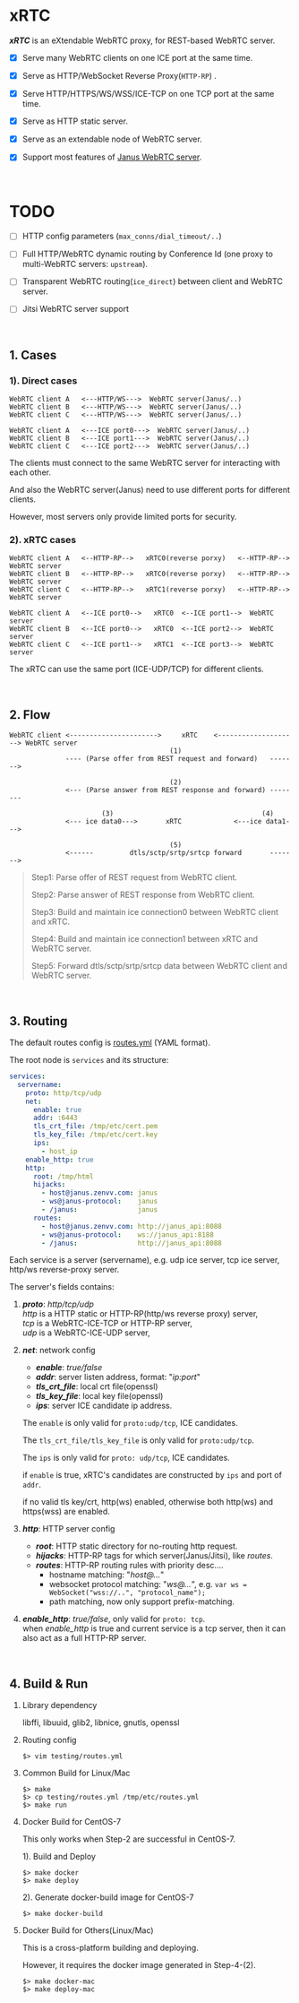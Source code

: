 # xRTC

***xRTC*** is an eXtendable WebRTC proxy, for REST-based WebRTC server.

- [x] Serve many WebRTC clients on one ICE port at the same time.
- [x] Serve as HTTP/WebSocket Reverse Proxy(`HTTP-RP`) .
- [x] Serve HTTP/HTTPS/WS/WSS/ICE-TCP on one TCP port at the same time.
- [x] Serve as HTTP static server.
- [x] Serve as an extendable node of WebRTC server.
- [x] Support most features of [Janus WebRTC server](https://github.com/meetecho/janus-gateway).


<br>

# TODO

- [ ] HTTP config parameters (`max_conns/dial_timeout/..`)
- [ ] Full HTTP/WebRTC dynamic routing by Conference Id (one proxy to multi-WebRTC servers: `upstream`).
- [ ] Transparent WebRTC routing(`ice_direct`) between client and WebRTC server.
- [ ] Jitsi WebRTC server support


<br>

## 1. Cases

### 1). Direct cases

```
WebRTC client A   <---HTTP/WS--->  WebRTC server(Janus/..)
WebRTC client B   <---HTTP/WS--->  WebRTC server(Janus/..)
WebRTC client C   <---HTTP/WS--->  WebRTC server(Janus/..)

WebRTC client A   <---ICE port0--->  WebRTC server(Janus/..)
WebRTC client B   <---ICE port1--->  WebRTC server(Janus/..)
WebRTC client C   <---ICE port2--->  WebRTC server(Janus/..)
```

The clients must connect to the same WebRTC server for interacting with each other.

And also the WebRTC server(Janus) need to use different ports for different clients.

However, most servers only provide limited ports for security.


### 2). xRTC cases

```
WebRTC client A   <--HTTP-RP-->   xRTC0(reverse porxy)   <--HTTP-RP-->  WebRTC server
WebRTC client B   <--HTTP-RP-->   xRTC0(reverse porxy)   <--HTTP-RP-->  WebRTC server
WebRTC client C   <--HTTP-RP-->   xRTC1(reverse porxy)   <--HTTP-RP-->  WebRTC server

WebRTC client A   <--ICE port0-->   xRTC0  <--ICE port1-->  WebRTC server
WebRTC client B   <--ICE port0-->   xRTC0  <--ICE port2-->  WebRTC server
WebRTC client C   <--ICE port1-->   xRTC1  <--ICE port3-->  WebRTC server
```

The xRTC can use the same port (ICE-UDP/TCP) for different clients.


<br>

## 2. Flow

```
WebRTC client <---------------------->     xRTC    <--------------------> WebRTC server
                                        (1)
              ---- (Parse offer from REST request and forward)   ------->
              
                                        (2)
              <--- (Parse answer from REST response and forward) --------
              
                       (3)                                     (4)
              <--- ice data0--->       xRTC             <---ice data1--->
              
                                        (5)
              <------         dtls/sctp/srtp/srtcp forward       ------->
```


> Step1: Parse offer of REST request from WebRTC client.
> 
> Step2: Parse answer of REST response from WebRTC client.
> 
> Step3: Build and maintain ice connection0 between WebRTC client and xRTC.
> 
> Step4: Build and maintain ice connection1 between xRTC and WebRTC server.
> 
> Step5: Forward dtls/sctp/srtp/srtcp data between WebRTC client and WebRTC server.


<br>

## 3. Routing

The default routes config is [routes.yml](testing/routes.yml) (YAML format).

The root node is `services` and its structure:

```yaml
services:
  servername:
    proto: http/tcp/udp
    net:
      enable: true
      addr: :6443
      tls_crt_file: /tmp/etc/cert.pem
      tls_key_file: /tmp/etc/cert.key
      ips:
        - host_ip
    enable_http: true
    http:
      root: /tmp/html
      hijacks:
        - host@janus.zenvv.com: janus
        - ws@janus-protocol:    janus
        - /janus:               janus
      routes:
        - host@janus.zenvv.com: http://janus_api:8088
        - ws@janus-protocol:    ws://janus_api:8188
        - /janus:               http://janus_api:8088
```

Each service is a server (servername), e.g. udp ice server, tcp ice server, http/ws reverse-proxy server.

The server's fields contains:

1. ***proto***: *http/tcp/udp*  
	*http* is a HTTP static or HTTP-RP(http/ws reverse proxy) server,  
	*tcp* is a WebRTC-ICE-TCP or HTTP-RP server,  
	*udp* is a WebRTC-ICE-UDP server,
	
2. ***net***: network config
	* ***enable***: *true/false*
	* ***addr***: server listen address, format: "*ip:port*"
	* ***tls\_crt\_file***: local crt file(openssl)
	* ***tls\_key\_file***: local key file(openssl)
	* ***ips***: server ICE candidate ip address.
	
	The `enable` is only valid for `proto:udp/tcp`, ICE candidates.
	
	The `tls_crt_file/tls_key_file` is only valid for `proto:udp/tcp`.
	
	The `ips` is only valid for `proto: udp/tcp`, ICE candidates.

	if `enable` is true, xRTC's candidates are constructed by `ips` and port of `addr`.
	
	if no valid tls key/crt, http(ws) enabled, otherwise both http(ws) and https(wss) are enabled.
	
3. ***http***: HTTP server config
	* ***root***: HTTP static directory for no-routing http request.
	* ***hijacks***: HTTP-RP tags for which server(Janus/Jitsi), like *routes*.
	* ***routes***: HTTP-RP routing rules with priority desc....
		* hostname matching: "*host@...*"
		* websocket protocol matching: "*ws@...*", e.g. `var ws = WebSocket("wss://..", "protocol_name");`
		* path matching, now only support prefix-matching.

4. ***enable_http***: *true/false*, only valid for `proto: tcp`.  
	when *enable_http* is true and current service is a tcp server, then it can also act as a full HTTP-RP server. 


<br>

## 4. Build & Run

1. Library dependency
	
	libffi, libuuid, glib2, libnice, gnutls, openssl
	
2. Routing config

	```
	$> vim testing/routes.yml
	```
	
3. Common Build for Linux/Mac

	```
	$> make
	$> cp testing/routes.yml /tmp/etc/routes.yml
	$> make run
	```
	
	
4. Docker Build for CentOS-7
	
	This only works when Step-2 are successful in CentOS-7.
	
	1). Build and Deploy
	
	``` 
	$> make docker
	$> make deploy
	```
	
	2). Generate docker-build image for CentOS-7
	
	```
	$> make docker-build
	```
	
5. Docker Build for Others(Linux/Mac)
	
	This is a cross-platform building and deploying.

	However, it requires the docker image generated in Step-4-(2).
	
	``` 
	$> make docker-mac
	$> make deploy-mac
	```
